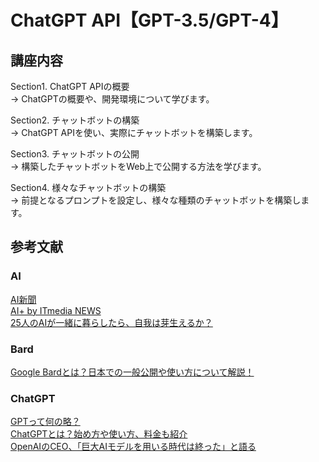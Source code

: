 # ChatGPT API【GPT-3.5/GPT-4】
## 講座内容
Section1. ChatGPT APIの概要  
→ ChatGPTの概要や、開発環境について学びます。

Section2. チャットボットの構築  
→ ChatGPT APIを使い、実際にチャットボットを構築します。

Section3. チャットボットの公開  
→ 構築したチャットボットをWeb上で公開する方法を学びます。

Section4. 様々なチャットボットの構築  
→ 前提となるプロンプトを設定し、様々な種類のチャットボットを構築します。
## 参考文献
### AI
[AI新聞](https://community.exawizards.com/aishinbun/)  
[AI+ by ITmedia NEWS](https://www.itmedia.co.jp/news/subtop/aiplus/)  
[25人のAIが一緒に暮らしたら、自我は芽生えるか？](https://www.itmedia.co.jp/news/articles/2304/13/news072.html)  
### Bard
[Google Bardとは？日本での一般公開や使い方について解説！](https://sogyotecho.jp/google-bard/)  
### ChatGPT
[GPTって何の略？](https://www.gizmodo.jp/2023/04/chatgpt-gtp.html)  
[ChatGPTとは？始め方や使い方、料金も紹介](https://www.gizmodo.jp/2023/01/chat-gpt-openai-ai-finance-ai-everything-we-know.html)  
[OpenAIのCEO、「巨大AIモデルを用いる時代は終った」と語る](https://wired.jp/article/openai-ceo-sam-altman-the-age-of-giant-ai-models-is-already-over/)  
